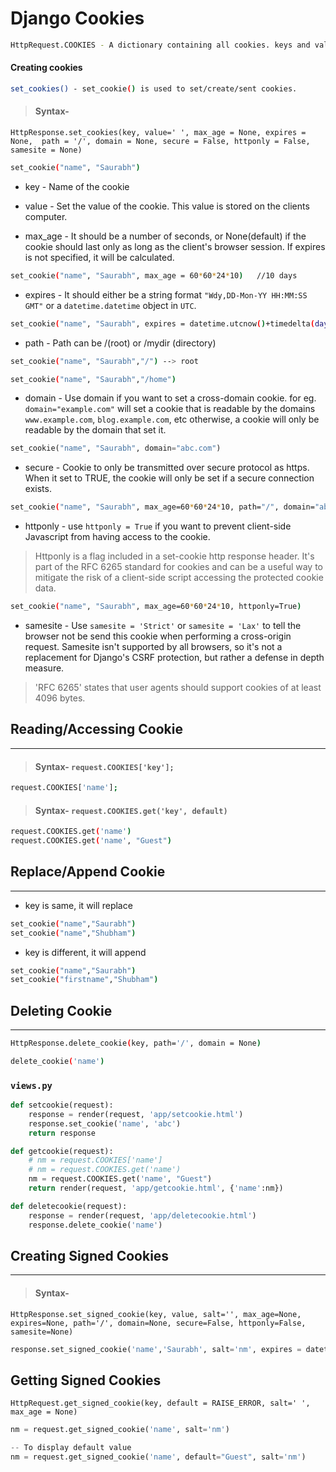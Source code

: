 # Django Cookies

```bash
HttpRequest.COOKIES - A dictionary containing all cookies. keys and values are strings.
```
#### Creating cookies
```bash
set_cookies() - set_cookie() is used to set/create/sent cookies.
```
> #### Syntax- 
`HttpResponse.set_cookies(key, value=' ', max_age = None, expires = None, 
 path = '/', domain = None, secure = False, httponly = False, samesite = None)`

```bash
set_cookie("name", "Saurabh")
```
- key - Name of the cookie
- value - Set the value of the cookie. This value is stored on the clients computer.

- max_age - It should be a number of seconds, or None(default) if the cookie should last only as long as the client's browser session. If expires is not specified, it will be calculated.

```bash
set_cookie("name", "Saurabh", max_age = 60*60*24*10)   //10 days
```
- expires - It should either be a string format `"Wdy,DD-Mon-YY HH:MM:SS GMT"` or a `datetime.datetime` object in `UTC`.

```bash
set_cookie("name", "Saurabh", expires = datetime.utcnow()+timedelta(days=2))
```
- path - Path can be /(root) or /mydir (directory)
```bash
set_cookie("name", "Saurabh","/") --> root

set_cookie("name", "Saurabh","/home")
```

- domain - Use domain if you want to set a cross-domain cookie. for eg. `domain="example.com"` will set a cookie that is readable by the domains `www.example.com`, `blog.example.com`, etc otherwise, a cookie will only be readable by the domain that set it.

```python
set_cookie("name", "Saurabh", domain="abc.com")
```
- secure - Cookie to only be transmitted over secure protocol as https. When it set to TRUE, the cookie will only be set if a secure connection exists.

```bash
set_cookie("name", "Saurabh", max_age=60*60*24*10, path="/", domain="abc.com", secure=True)
```

- httponly - use `httponly = True` if you want to prevent client-side Javascript from having access to the cookie.

> Httponly is a flag included in a set-cookie http response header. It's part of the RFC 6265 standard for cookies and can be a useful way to mitigate the risk of a client-side script accessing the protected cookie data.

```bash
set_cookie("name", "Saurabh", max_age=60*60*24*10, httponly=True)
```

- samesite - Use `samesite = 'Strict'` or `samesite = 'Lax'` to tell the browser not be send this cookie when performing a cross-origin request. Samesite isn't supported by all browsers, so it's not a replacement for Django's CSRF protection, but rather a defense in depth measure.

> 'RFC 6265' states that user agents should support cookies of at least 4096 bytes.


## Reading/Accessing Cookie
---

> #### Syntax- `request.COOKIES['key'];`
```bash
request.COOKIES['name'];
```
> #### Syntax- `request.COOKIES.get('key', default)`

```bash
request.COOKIES.get('name')
request.COOKIES.get('name', "Guest")
```
## Replace/Append Cookie
---

- key is same, it will replace
```bash
set_cookie("name","Saurabh")
set_cookie("name","Shubham")
```
- key is different, it will append
```bash
set_cookie("name","Saurabh")
set_cookie("firstname","Shubham")
```

## Deleting Cookie
---
```bash
HttpResponse.delete_cookie(key, path='/', domain = None)

delete_cookie('name')
```

### `views.py`
```python
def setcookie(request):
	response = render(request, 'app/setcookie.html')
	response.set_cookie('name', 'abc')
	return response

def getcookie(request):
	# nm = request.COOKIES['name']
    # nm = request.COOKIES.get('name')
    nm = request.COOKIES.get('name', "Guest")
	return render(request, 'app/getcookie.html', {'name':nm})

def deletecookie(request):
	response = render(request, 'app/deletecookie.html')
	response.delete_cookie('name')
```

## Creating Signed Cookies
---
> #### Syntax-
`HttpResponse.set_signed_cookie(key, value, salt='', max_age=None, expires=None, path='/', domain=None, secure=False, httponly=False, samesite=None)`

```python
response.set_signed_cookie('name','Saurabh', salt='nm', expires = datetime.utcnow()+timedelta(days=2))
```

## Getting Signed Cookies

`HttpRequest.get_signed_cookie(key, default = RAISE_ERROR, salt=' ', max_age = None)`

```python
nm = request.get_signed_cookie('name', salt='nm')

-- To display default value
nm = request.get_signed_cookie('name', default="Guest", salt='nm')
```